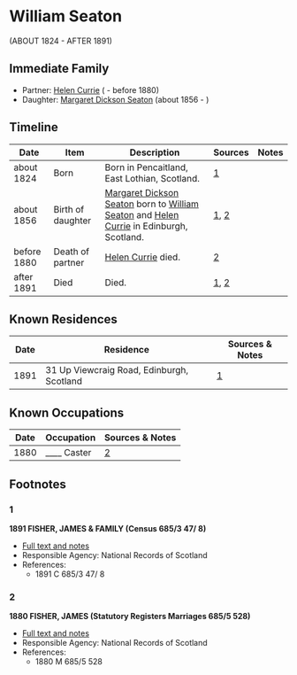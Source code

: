 ﻿---
layout: person
subject_key: i58232144
permalink: /people/i58232144
---

# William Seaton
(ABOUT 1824 - AFTER 1891)

## Immediate Family

* Partner: [Helen Currie](./@14506844@-helen-currie-b-d1880.md) ( - before 1880)
* Daughter: [Margaret Dickson Seaton](./@45571672@-margaret-dickson-seaton-b1856-d.md) (about 1856 - )

## Timeline

Date | Item | Description | Sources | Notes
---|---|---|---|---
about 1824 | Born | Born in Pencaitland, East Lothian, Scotland. | [1](#1) | 
about 1856 | Birth of daughter | [Margaret Dickson Seaton](./@45571672@-margaret-dickson-seaton-b1856-d.md) born to [William Seaton](./@58232144@-william-seaton-b1824-d1891.md) and [Helen Currie](./@14506844@-helen-currie-b-d1880.md) in Edinburgh, Scotland. | [1](#1), [2](#2) | 
before 1880 | Death of partner | [Helen Currie](./@14506844@-helen-currie-b-d1880.md) died. | [2](#2) | 
after 1891 | Died | Died. | [1](#1), [2](#2) | 

## Known Residences

Date | Residence | Sources & Notes
---|---|---
1891 | 31 Up Viewcraig Road, Edinburgh, Scotland | [1](#1)

## Known Occupations

Date | Occupation | Sources & Notes
---|---|---
1880 | ____ Caster | [2](#2)

## Footnotes

### 1

**1891 FISHER, JAMES & FAMILY (Census 685/3 47/ 8)**

* [Full text and notes](../sources/@51582829@-1891-fisher,-james-&-family-census-685-3-47-8-.md)
* Responsible Agency: National Records of Scotland
* References: 
  * 1891 C 685/3 47/ 8

### 2

**1880 FISHER, JAMES (Statutory Registers Marriages 685/5 528)**

* [Full text and notes](../sources/@35889678@-1880-fisher,-james-statutory-registers-marriages-685-5-528-.md)
* Responsible Agency: National Records of Scotland
* References: 
  * 1880 M 685/5 528

